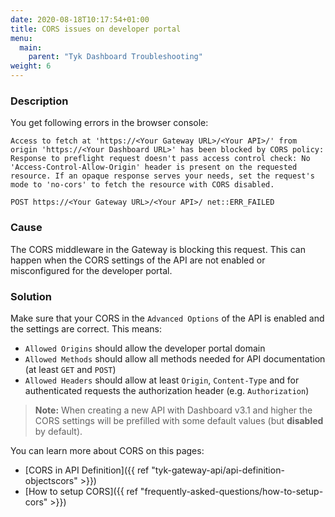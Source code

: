 ```yaml
---
date: 2020-08-18T10:17:54+01:00
title: CORS issues on developer portal
menu:
  main:
    parent: "Tyk Dashboard Troubleshooting"
weight: 6 
---
```


### Description

You get following errors in the browser console:
```
Access to fetch at 'https://<Your Gateway URL>/<Your API>/' from origin 'https://<Your Dashboard URL>' has been blocked by CORS policy: Response to preflight request doesn't pass access control check: No 'Access-Control-Allow-Origin' header is present on the requested resource. If an opaque response serves your needs, set the request's mode to 'no-cors' to fetch the resource with CORS disabled.
```
```
POST https://<Your Gateway URL>/<Your API>/ net::ERR_FAILED
```

### Cause

The CORS middleware in the Gateway is blocking this request. This can happen when the CORS settings of the API are not enabled or misconfigured for the developer portal.

### Solution

Make sure that your CORS in the `Advanced Options` of the API is enabled and the settings are correct. This means:
 - `Allowed Origins` should allow the developer portal domain
 - `Allowed Methods` should allow all methods needed for API documentation (at least `GET` and `POST`)
 - `Allowed Headers` should allow at least `Origin`, `Content-Type` and for authenticated requests the authorization header (e.g. `Authorization`)

 > **Note:** When creating a new API with Dashboard v3.1 and higher the CORS settings will be prefilled with some default values (but **disabled** by default).

 You can learn more about CORS on this pages:
 - [CORS in API Definition]({{ ref "tyk-gateway-api/api-definition-objectscors" >}})
 - [How to setup CORS]({{ ref "frequently-asked-questions/how-to-setup-cors" >}}) 
